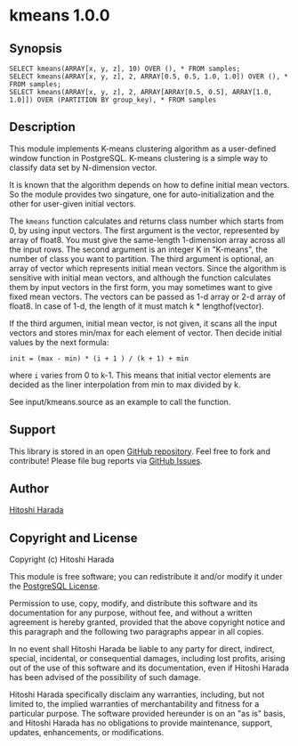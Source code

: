 kmeans 1.0.0
============

Synopsis
--------

    SELECT kmeans(ARRAY[x, y, z], 10) OVER (), * FROM samples;
    SELECT kmeans(ARRAY[x, y, z], 2, ARRAY[0.5, 0.5, 1.0, 1.0]) OVER (), * FROM samples;
    SELECT kmeans(ARRAY[x, y, z], 2, ARRAY[ARRAY[0.5, 0.5], ARRAY[1.0, 1.0]]) OVER (PARTITION BY group_key), * FROM samples

Description
-----------

This module implements K-means clustering algorithm as a
user-defined window function in PostgreSQL. K-means clustering
is a simple way to classify data set by N-dimension vector.

It is known that the algorithm depends on how to define
initial mean vectors. So the module provides two singature,
one for auto-initialization and the other for user-given
initial vectors.

The `kmeans` function calculates and returns class number which starts from
0, by using input vectors. The first argument is the vector, represented
by array of float8. You must give the same-length 1-dimension array across
all the input rows. The second argument is an integer K in "K-means", the
number of class you want to partition. The third argument is optional,
an array of vector which represents initial mean vectors. Since the
algorithm is sensitive with initial mean vectors, and although the function
calculates them by input vectors in the first form, you may sometimes want
to give fixed mean vectors. The vectors can be passed as 1-d array or 2-d
array of float8. In case of 1-d, the length of it must match k * lengthof(vector).

If the third argumen, initial mean vector, is not given, it scans
all the input vectors and stores min/max for each element of vector.
Then decide initial values by the next formula:

    init = (max - min) * (i + 1 ) / (k + 1) + min

where `i` varies from 0 to k-1. This means that initial vector elements
are decided as the liner interpolation from min to max divided by k.

See input/kmeans.source as an example to call the function.

Support
-------

This library is stored in an open [GitHub
repository](http://github.com/umitanuki/kmeans-postgresql).
Feel free to fork and contribute! Please file bug reports
via [GitHub Issues](http://github.com/umitanuki/kmeans-postgresql/issues/).

Author
------

[Hitoshi Harada](mailto:umi.tanuki@gmail.com)

Copyright and License
---------------------

Copyright (c) Hitoshi Harada

This module is free software; you can redistribute it and/or modify it under
the [PostgreSQL License](http://www.opensource.org/licenses/postgresql).

Permission to use, copy, modify, and distribute this software and its 
documentation for any purpose, without fee, and without a written agreement is
hereby granted, provided that the above copyright notice and this paragraph
and the following two paragraphs appear in all copies.

In no event shall Hitoshi Harada be liable to any party for direct,
indirect, special, incidental, or consequential damages, including
lost profits, arising out of the use of this software and its documentation,
even if Hitoshi Harada has been advised of the possibility of such damage.

Hitoshi Harada specifically disclaim any warranties,
including, but not limited to, the implied warranties of merchantability and 
fitness for a particular purpose. The software provided hereunder is on an "as 
is" basis, and Hitoshi Harada has no obligations to provide maintenance,
support, updates, enhancements, or modifications.


